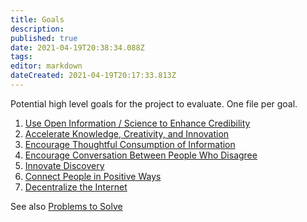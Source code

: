 ```yaml
---
title: Goals
description: 
published: true
date: 2021-04-19T20:38:34.088Z
tags: 
editor: markdown
dateCreated: 2021-04-19T20:17:33.813Z
---
```


Potential high level goals for the project to evaluate. One file per goal.

1. [Use Open Information / Science to Enhance Credibility](credibility.md)
1. [Accelerate Knowledge, Creativity, and Innovation](accelerate-innovation.md)
1. [Encourage Thoughtful Consumption of Information](encourage-thinking.md)
1. [Encourage Conversation Between People Who Disagree](encourage-conversation.md)
1. [Innovate Discovery](innovate-discovery.md)
1. [Connect People in Positive Ways](connect-people.md)
1. [Decentralize the Internet](decentralize-internet.md)

See also [Problems to Solve](problems-to-solve/README.md)
